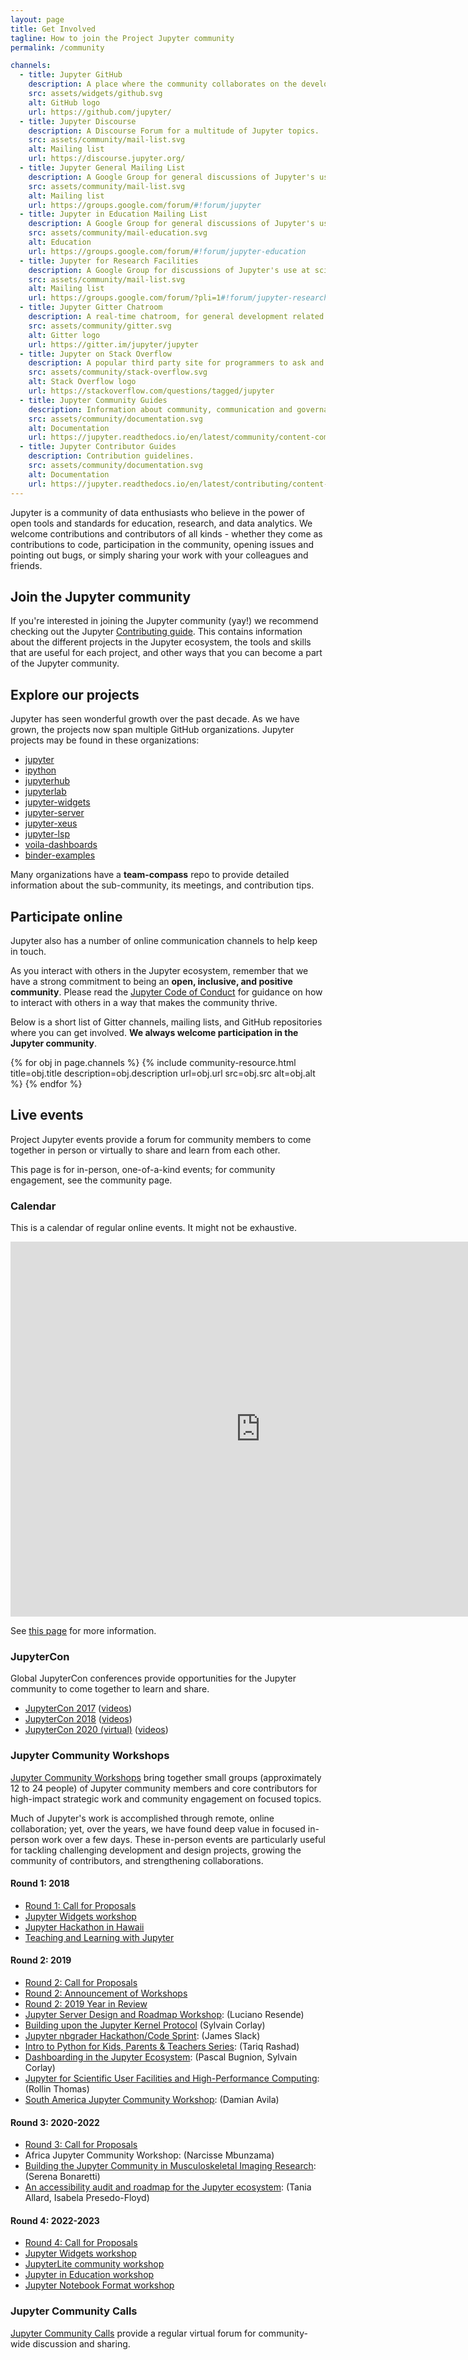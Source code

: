 ```yaml
---
layout: page
title: Get Involved
tagline: How to join the Project Jupyter community
permalink: /community

channels:
  - title: Jupyter GitHub
    description: A place where the community collaborates on the development of Jupyter software.
    src: assets/widgets/github.svg
    alt: GitHub logo
    url: https://github.com/jupyter/
  - title: Jupyter Discourse
    description: A Discourse Forum for a multitude of Jupyter topics.
    src: assets/community/mail-list.svg
    alt: Mailing list
    url: https://discourse.jupyter.org/
  - title: Jupyter General Mailing List
    description: A Google Group for general discussions of Jupyter's use.
    src: assets/community/mail-list.svg
    alt: Mailing list
    url: https://groups.google.com/forum/#!forum/jupyter
  - title: Jupyter in Education Mailing List
    description: A Google Group for general discussions of Jupyter's use in education.
    src: assets/community/mail-education.svg
    alt: Education
    url: https://groups.google.com/forum/#!forum/jupyter-education
  - title: Jupyter for Research Facilities
    description: A Google Group for discussions of Jupyter's use at scientific research facilities (such as X-ray light sources, observatories, supercomputers, etc.).
    src: assets/community/mail-list.svg
    alt: Mailing list
    url: https://groups.google.com/forum/?pli=1#!forum/jupyter-research-facilities
  - title: Jupyter Gitter Chatroom
    description: A real-time chatroom, for general development related discussions.
    src: assets/community/gitter.svg
    alt: Gitter logo
    url: https://gitter.im/jupyter/jupyter
  - title: Jupyter on Stack Overflow
    description: A popular third party site for programmers to ask and answer questions about Jupyter.
    src: assets/community/stack-overflow.svg
    alt: Stack Overflow logo
    url: https://stackoverflow.com/questions/tagged/jupyter
  - title: Jupyter Community Guides
    description: Information about community, communication and governance.
    src: assets/community/documentation.svg
    alt: Documentation
    url: https://jupyter.readthedocs.io/en/latest/community/content-community.html
  - title: Jupyter Contributor Guides
    description: Contribution guidelines.
    src: assets/community/documentation.svg
    alt: Documentation
    url: https://jupyter.readthedocs.io/en/latest/contributing/content-contributor.html
---
```


Jupyter is a community of data enthusiasts who believe in the power of open
tools and standards for education, research, and data analytics. We welcome
contributions and contributors of all kinds - whether they come as contributions
to code, participation in the community, opening issues and pointing out bugs,
or simply sharing your work with your colleagues and friends.

## Join the Jupyter community

If you're interested in joining the Jupyter community (yay!) we recommend
checking out the Jupyter [Contributing
guide](https://jupyter.readthedocs.io/en/latest/contributing/content-contributor.html).
This contains information about the different projects in the Jupyter ecosystem,
the tools and skills that are useful for each project, and other ways that you
can become a part of the Jupyter community.

## Explore our projects

Jupyter has seen wonderful growth over the past decade. As we have grown, the
projects now span multiple GitHub organizations. Jupyter projects may be found
in these organizations:

- [jupyter](https://github.com/jupyter)
- [ipython](https://github.com/ipython)
- [jupyterhub](https://github.com/jupyterhub)
- [jupyterlab](https://github.com/jupyterlab)
- [jupyter-widgets](https://github.com/jupyter-widgets)
- [jupyter-server](https://github.com/jupyter-server)
- [jupyter-xeus](https://github.com/jupyter-xeus)
- [jupyter-lsp](https://github.com/jupyter-lsp)
- [voila-dashboards](https://github.com/voila-dashboards)
- [binder-examples](https://github.com/binder-examples)

Many organizations have a **team-compass** repo to provide detailed information
about the sub-community, its meetings, and contribution tips. 

## Participate online

Jupyter also has a number of online communication channels to help keep in touch.

As you interact with others in the Jupyter ecosystem, remember that we have a strong
commitment to being an **open, inclusive, and positive community**. Please read the
[Jupyter Code of Conduct](https://github.com/jupyter/governance/blob/main/conduct/code_of_conduct.md)
for guidance on how to interact with others in a way that makes the community thrive.

Below is a short list of Gitter channels, mailing lists, and GitHub repositories
where you can get involved. **We always welcome participation in the Jupyter community**.

<section class="resourcelist">
  {% for obj in page.channels %}
    {% include community-resource.html
         title=obj.title
         description=obj.description
         url=obj.url
         src=obj.src
         alt=obj.alt
    %}
  {% endfor %}
</section>

## Live events

Project Jupyter events provide a forum for community members to come together in person
or virtually to share and learn from each other.

This page is for in-person, one-of-a-kind events; for community engagement, see the community page. 

### Calendar

This is a calendar of regular online events.  It might not be exhaustive.

<div class="iframe-container">
  <iframe title="Calendar of Project Jupyter events"
          class="responsive-iframe"
          id="calendariframe"
          src="https://calendar.google.com/calendar/embed?height=600&amp;wkst=1&amp;bgcolor=%23ffffff&amp;ctz=local&amp;src=bTNoZWs2OWRhZzczODF1bXQ4a2NqZDc1dTRAZ3JvdXAuY2FsZW5kYXIuZ29vZ2xlLmNvbQ&amp;src=ZGdwZDM2ZjQzZXQ5Z3JhYm42dGRpbjZwbWNAZ3JvdXAuY2FsZW5kYXIuZ29vZ2xlLmNvbQ&amp;src=YXFwa3VpNXE3b2kzMnBrOXRjcDUzaG5zc2NAZ3JvdXAuY2FsZW5kYXIuZ29vZ2xlLmNvbQ&amp;src=cGlhaGluZWpqcjZzc3ZpOGlrbWpqb3A2cm9AZ3JvdXAuY2FsZW5kYXIuZ29vZ2xlLmNvbQ&amp;color=%23AD1457&amp;color=%23EF6C00&amp;color=%23616161&amp;color=%23F6BF26&amp;color=%239E69AF"
          width="800"
          height="600"
          style="border: 0; overflow: hidden;"></iframe>
</div>
<script>document.getElementById("calendariframe").src = document.getElementById("calendariframe").src.replace("ctz=local", "ctz=" + Intl.DateTimeFormat().resolvedOptions().timeZone)</script>

See [this page](https://jupyter.readthedocs.io/en/latest/community/content-community.html#jupyter-wide-meetings) for
more information.

### JupyterCon

Global JupyterCon conferences provide opportunities for the Jupyter community to come together to learn and share.

* [JupyterCon 2017](https://conferences.oreilly.com/jupyter/jup-ny-2017.html) ([videos](https://www.youtube.com/playlist?list=PL055Epbe6d5aP6Ru42r7hk68GTSaclYgi))
* [JupyterCon 2018](https://conferences.oreilly.com/jupyter/jup-ny.html) ([videos](https://www.youtube.com/playlist?list=PL055Epbe6d5b572IRmYAHkUgcq3y6K3Ae))
* [JupyterCon 2020 (virtual)](https://jupytercon.com/) ([videos](https://www.youtube.com/c/JupyterCon/videos))

### Jupyter Community Workshops

[Jupyter Community Workshops](https://blog.jupyter.org/jupyter-community-workshops-cbd34ac82549)
bring together small groups (approximately 12 to 24 people) of Jupyter community members and
core contributors for high-impact strategic work and community engagement on focused topics.

Much of Jupyter's work is accomplished through remote, online collaboration; yet, over the years,
we have found deep value in focused in-person work over a few days. These in-person events are
particularly useful for tackling challenging development and design projects, growing the community
of contributors, and strengthening collaborations.

#### Round 1: 2018

- [Round 1: Call for Proposals](https://blog.jupyter.org/jupyter-community-workshops-cbd34ac82549)
- [Jupyter Widgets workshop](https://blog.jupyter.org/jupyter-community-workshops-cbd34ac82549)
- [Jupyter Hackathon in Hawaii](https://blog.jupyter.org/jupyter-hackathon-series-in-hawaii-97b3d1fbce68)
- [Teaching and Learning with Jupyter](https://blog.jupyter.org/teaching-and-learning-with-jupyter-c1d965f7b93a)

#### Round 2: 2019

- [Round 2: Call for Proposals](https://blog.jupyter.org/jupyter-community-workshops-call-for-proposals-26a8417e5b6a)
- [Round 2: Announcement of Workshops](https://blog.jupyter.org/jupyter-community-workshops-a7f1dca1735e)
- [Round 2: 2019 Year in Review](https://blog.jupyter.org/jupyter-community-workshops-2019-year-in-review-8876336924e4)
- [Jupyter Server Design and Roadmap Workshop](https://blog.jupyter.org/jupyter-community-workshop-jupyter-server-design-and-roadmap-workshop-6e6760cc5098): (Luciano Resende)
- [Building upon the Jupyter Kernel Protocol](https://blog.jupyter.org/field-report-on-the-kernel-community-workshop-a4ad73a1a718) (Sylvain Corlay)
- [Jupyter nbgrader Hackathon/Code Sprint](https://blog.jupyter.org/https-blog-jupyter-org-university-of-edinburgh-jupyter-community-nbgrader-hackathon-2eff14df298a): (James Slack)
- [Intro to Python for Kids, Parents & Teachers Series](https://datasciencecornwall.blogspot.com/2019/06/python-data-science-for-kids-taster.html): (Tariq Rashad)
- [Dashboarding in the Jupyter Ecosystem](https://blog.jupyter.org/report-on-the-jupyter-community-workshop-on-dashboarding-14f8ad9f3c0): (Pascal Bugnion, Sylvain Corlay)
- [Jupyter for Scientific User Facilities and High-Performance Computing](https://blog.jupyter.org/jupyter-for-science-user-facilities-and-high-performance-computing-de178106872): (Rollin Thomas)
- [South America Jupyter Community Workshop](https://blog.jupyter.org/south-america-jupyter-community-workshop-4edc51c7a6ce): (Damian Avila)

#### Round 3: 2020-2022

- [Round 3: Call for Proposals](https://blog.jupyter.org/jupyter-community-workshops-call-for-proposals-for-jan-aug-2020-710f687e30f4)
- Africa Jupyter Community Workshop: (Narcisse Mbunzama)
- [Building the Jupyter Community in Musculoskeletal Imaging Research](https://blog.jupyter.org/report-on-the-jupyter-community-workshop-77016ab1d49b): (Serena Bonaretti)
- [An accessibility audit and roadmap for the Jupyter ecosystem](https://blog.jupyter.org/jupyter-accessibility-workshops-wrap-up-8649dfe5f89): (Tania Allard, Isabela Presedo-Floyd)

#### Round 4: 2022-2023
- [Round 4: Call for Proposals](https://blog.jupyter.org/jupyter-community-workshops-c7491a3cca00)
- [Jupyter Widgets workshop](https://blog.jupyter.org/jupyter-community-workshop-the-future-of-jupyter-widgets-475f67288da0)
- [JupyterLite community workshop](https://blog.jupyter.org/report-on-the-jupyterlite-community-workshop-aafaefe254ef)
- [Jupyter in Education workshop](https://blog.jupyter.org/jupyter-community-workshop-jupyter-for-education-82af9e34b510)
- [Jupyter Notebook Format workshop](https://blog.jupyter.org/jupyter-notebook-format-workshop-outcomes-c45faf113018)

### Jupyter Community Calls

[Jupyter Community Calls](https://jupyter.readthedocs.io/en/latest/community/content-community.html#jupyter-wide-meetings)
provide a regular virtual forum for community-wide discussion and sharing.

